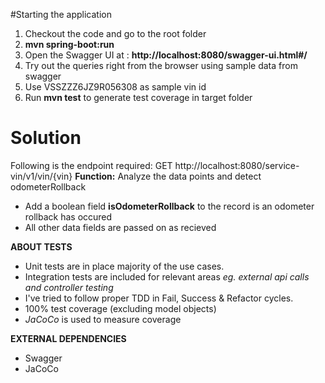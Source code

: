 

#Starting the application

1. Checkout the code and go to the root folder
2. **mvn spring-boot:run**
3. Open the Swagger UI at : **http://localhost:8080/swagger-ui.html#/**
4. Try out the queries right from the browser using sample data from swagger
5. Use VSSZZZ6JZ9R056308 as sample vin id
6. Run **mvn test** to generate test coverage in target folder

# Solution


Following is the endpoint required:
GET http://localhost:8080/service-vin/v1/vin/{vin}
**Function:** Analyze the data points and detect odometerRollback

* Add a boolean field **isOdometerRollback** to the record is an odometer rollback has occured
* All other data fields are passed on as recieved


**ABOUT TESTS**

* Unit tests are in place majority of the use cases.
* Integration tests are included for relevant areas *eg. external api calls and controller testing*
* I've tried to follow proper TDD in Fail, Success & Refactor cycles. 
* 100% test coverage (excluding model objects)
* *JaCoCo* is used to measure coverage

**EXTERNAL DEPENDENCIES**

* Swagger
* JaCoCo

